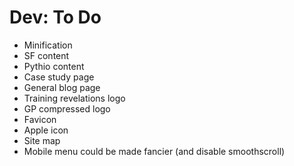 # Dev: To Do

* Minification
* SF content
* Pythio content
* Case study page
* General blog page
* Training revelations logo
* GP compressed logo
* Favicon
* Apple icon
* Site map
* Mobile menu could be made fancier (and disable smoothscroll)